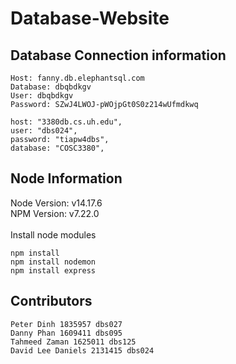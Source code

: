 # Database-Website
## Database Connection information
```
Host: fanny.db.elephantsql.com
Database: dbqbdkgv
User: dbqbdkgv
Password: SZwJ4LWOJ-pWOjpGt0S0z214wUfmdkwq
```
```
host: "3380db.cs.uh.edu",
user: "dbs024",
password: "tiapw4dbs",
database: "COSC3380",
```

## Node Information
Node Version: v14.17.6<br>
NPM Version:  v7.22.0<br>
<br>
Install node modules
```
npm install
npm install nodemon
npm install express
```

## Contributors
```
Peter Dinh 1835957 dbs027
Danny Phan 1609411 dbs095
Tahmeed Zaman 1625011 dbs125
David Lee Daniels 2131415 dbs024
```

